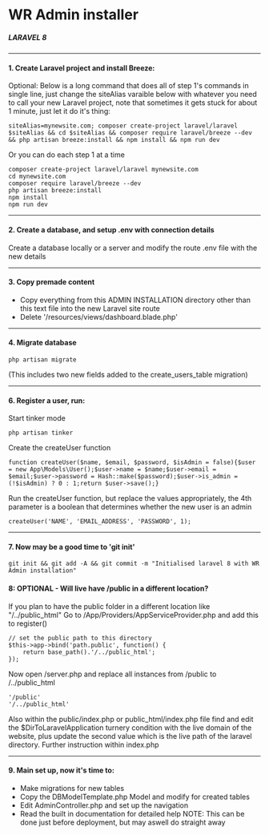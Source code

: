  # WR Admin installer 

##### LARAVEL 8 

----------------------------------
#### 1. Create Laravel project and install Breeze:

Optional: Below is a long command that does all of step 1's commands in single line, just change the siteAlias varaible below with whatever you need to call your new Laravel project, note that sometimes it gets stuck for about 1 minute, just let it do it's thing:

    siteAlias=mynewsite.com; composer create-project laravel/laravel $siteAlias && cd $siteAlias && composer require laravel/breeze --dev && php artisan breeze:install && npm install && npm run dev

Or you can do each step 1 at a time

    composer create-project laravel/laravel mynewsite.com
    cd mynewsite.com
    composer require laravel/breeze --dev
    php artisan breeze:install
    npm install
    npm run dev

----------------------------------
#### 2. Create a database, and setup .env with connection details

Create a database locally or a server and modify the route .env file with the new details

----------------------------------
#### 3. Copy premade content

 - Copy everything from this ADMIN INSTALLATION directory other than this text file into the new Laravel site route
 - Delete '/resources/views/dashboard.blade.php'

----------------------------------
#### 4. Migrate database

    php artisan migrate

(This includes two new fields added to the create_users_table migration)

----------------------------------
#### 6. Register a user, run:

Start tinker mode

    php artisan tinker
    
Create the createUser function

    function createUser($name, $email, $password, $isAdmin = false){$user = new App\Models\User();$user->name = $name;$user->email = $email;$user->password = Hash::make($password);$user->is_admin = (!$isAdmin) ? 0 : 1;return $user->save();}

Run the createUser function, but replace the values appropriately, the 4th parameter is a boolean that determines whether the new user is an admin

    createUser('NAME', 'EMAIL_ADDRESS', 'PASSWORD', 1);

----------------------------------
#### 7. Now may be a good time to 'git init'

    git init && git add -A && git commit -m "Initialised laravel 8 with WR Admin installation"

#### 8: OPTIONAL - Will live have /public in a different location?

If you plan to have the public folder in a different location like "/../public_html"
Go to /App/Providers/AppServiceProvider.php and add this to register()

    // set the public path to this directory
    $this->app->bind('path.public', function() {
        return base_path().'/../public_html';
    });
 
Now open /server.php and replace all instances from /public to /../public_html

    '/public'
    '/../public_html'

Also within the public/index.php or public_html/index.php file find and edit the
$DirToLaravelApplication turnery condition with the live domain of the website, plus update the
second value which is the live path of the laravel directory. Further instruction within index.php

----------------------------------
#### 9. Main set up, now it's time to:
  - Make migrations for new tables
  - Copy the DBModelTemplate.php Model and modify for created tables
  - Edit AdminController.php and set up the navigation
  - Read the built in documentation for detailed help
NOTE: This can be done just before deployment, but may aswell do straight away